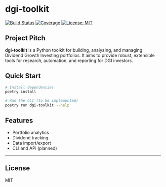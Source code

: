 # dgi-toolkit

[![Build Status](#)](#) [![Coverage](#)](#) [![License: MIT](#)](#)

## Project Pitch

**dgi-toolkit** is a Python toolkit for building, analyzing, and managing Dividend Growth Investing portfolios. It aims to provide robust, extensible tools for research, automation, and reporting for DGI investors.

## Quick Start

```bash
# Install dependencies
poetry install

# Run the CLI (to be implemented)
poetry run dgi-toolkit --help
```

## Features
- Portfolio analytics
- Dividend tracking
- Data import/export
- CLI and API (planned)

---

## License
MIT
